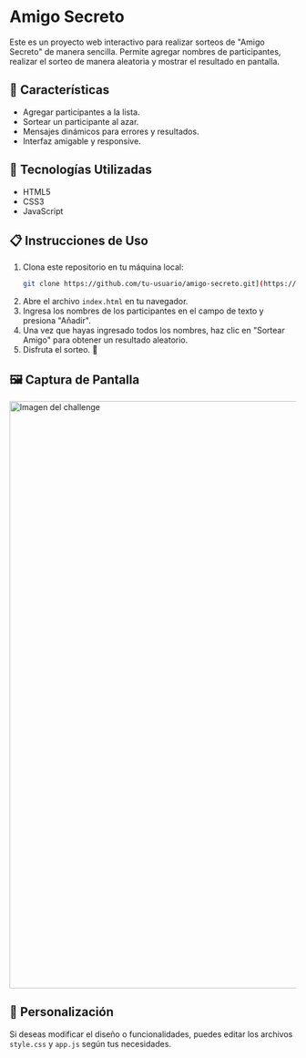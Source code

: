 # Amigo Secreto

Este es un proyecto web interactivo para realizar sorteos de "Amigo Secreto" de manera sencilla. Permite agregar nombres de participantes, realizar el sorteo de manera aleatoria y mostrar el resultado en pantalla.

## 📌 Características
- Agregar participantes a la lista.
- Sortear un participante al azar.
- Mensajes dinámicos para errores y resultados.
- Interfaz amigable y responsive.

## 🚀 Tecnologías Utilizadas
- HTML5
- CSS3
- JavaScript

## 📋 Instrucciones de Uso
1. Clona este repositorio en tu máquina local:
   ```sh
   git clone https://github.com/tu-usuario/amigo-secreto.git](https://github.com/abigail-rl/challenge-amigo-secreto.git)
   ```
2. Abre el archivo `index.html` en tu navegador.
3. Ingresa los nombres de los participantes en el campo de texto y presiona "Añadir".
4. Una vez que hayas ingresado todos los nombres, haz clic en "Sortear Amigo" para obtener un resultado aleatorio.
5. Disfruta el sorteo. 🎉

## 🖼 Captura de Pantalla
<img width="1031" alt="Imagen del challenge" src="https://github.com/user-attachments/assets/0206aae4-b70d-4364-99d0-e9eb85f34947" />

## 🔧 Personalización
Si deseas modificar el diseño o funcionalidades, puedes editar los archivos `style.css` y `app.js` según tus necesidades.


